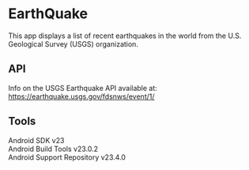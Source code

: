 # EarthQuake
This app displays a list of recent earthquakes in the world from the U.S. Geological Survey (USGS) organization.<br>
## API
Info on the USGS Earthquake API available at: https://earthquake.usgs.gov/fdsnws/event/1/
## Tools
Android SDK v23 <br>
Android Build Tools v23.0.2 <br>
Android Support Repository v23.4.0 <br>
